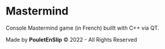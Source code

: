 # Mastermind
Console Mastermind game (in French) buillt with C++ via QT.

Made by **PouletEnSlip** © 2022 - All Rights Reserved
